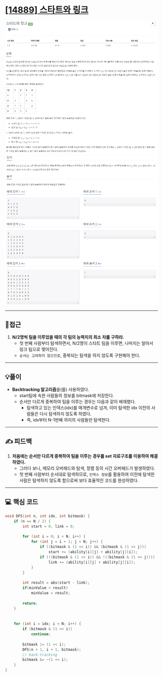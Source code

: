 # [[14889] 스타트와 링크](https://www.acmicpc.net/problem/14889)

![](imgs/1.PNG)
![](imgs/2.PNG)
___
## 🤔접근
1. <b>N/2명씩 팀을 이루었을 때의 각 팀의 능력치의 최소 차를 구하라.</b>
	- 첫 번째 사람부터 탐색하면서, N/2명이 스타트 팀을 이루면, 나머지는 알아서 링크 팀으로 맺어진다.
	- `순서는 고려하지 않으므로`, 중복되는 탐색을 하지 않도록 구현해야 한다.
___
## 💡풀이
- <b>Backtracking 알고리즘</b>을(를) 사용하였다.
	- start팀에 속한 사람들의 정보를 bitmask에 저장한다.
	- 순서만 다르게 중복하여 팀을 이루는 경우는 다음과 같이 배재했다.
		- 탐색하고 있는 인덱스(idx)를 매개변수로 넘겨, 이미 탐색한 idx 이전의 사람들은 다시 탐색하지 않도록 하였다.
		- 즉, idx부터 N-1번째 까지의 사람들만 탐색한다.

___
## ✍ 피드백
1. <b>처음에는 순서만 다르게 중복하여 팀을 이루는 경우를 set 자료구조를 이용하여 해결하였다.</b>
	- 그러다 보니, 메모리 오버헤드와 탐색, 정렬 등의 시간 오버헤드가 발생하였다.
	- 첫 번째 사람부터 순서대로 탐색하므로, `인덱스 정보`를 활용하여 이전에 탐색한 사람은 탐색하지 않도록 함으로써 보다 효율적인 코드를 완성하였다.
___
## 💻 핵심 코드
```c++
void DFS(int n, int idx, int bitmask) {
	if (n == N / 2) {
		int start = 0, link = 0;

		for (int i = 0; i < N; i++) {
			for (int j = i + 1; j < N; j++) {
				if ((bitmask & (1 << i)) && (bitmask & (1 << j)))
					start += (ability[i][j] + ability[j][i]);
				if (!(bitmask & (1 << i)) && !((bitmask & (1 << j))))
					link += (ability[i][j] + ability[j][i]);
			}
		}
		
		int result = abs(start - link);
		if(minValue > result)
			minValue = result;

		return;
	}


	for (int i = idx; i < N; i++) {
		if (bitmask & (1 << i))
			continue;

		bitmask |= (1 << i);
		DFS(n + 1, i + 1, bitmask);
		// back-tracking
		bitmask &= ~(1 << i);
	}
}
```
